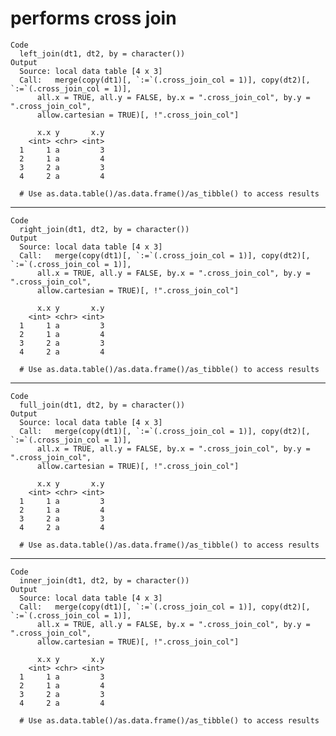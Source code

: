 # performs cross join

    Code
      left_join(dt1, dt2, by = character())
    Output
      Source: local data table [4 x 3]
      Call:   merge(copy(dt1)[, `:=`(.cross_join_col = 1)], copy(dt2)[, `:=`(.cross_join_col = 1)], 
          all.x = TRUE, all.y = FALSE, by.x = ".cross_join_col", by.y = ".cross_join_col", 
          allow.cartesian = TRUE)[, !".cross_join_col"]
      
          x.x y       x.y
        <int> <chr> <int>
      1     1 a         3
      2     1 a         4
      3     2 a         3
      4     2 a         4
      
      # Use as.data.table()/as.data.frame()/as_tibble() to access results

---

    Code
      right_join(dt1, dt2, by = character())
    Output
      Source: local data table [4 x 3]
      Call:   merge(copy(dt1)[, `:=`(.cross_join_col = 1)], copy(dt2)[, `:=`(.cross_join_col = 1)], 
          all.x = TRUE, all.y = FALSE, by.x = ".cross_join_col", by.y = ".cross_join_col", 
          allow.cartesian = TRUE)[, !".cross_join_col"]
      
          x.x y       x.y
        <int> <chr> <int>
      1     1 a         3
      2     1 a         4
      3     2 a         3
      4     2 a         4
      
      # Use as.data.table()/as.data.frame()/as_tibble() to access results

---

    Code
      full_join(dt1, dt2, by = character())
    Output
      Source: local data table [4 x 3]
      Call:   merge(copy(dt1)[, `:=`(.cross_join_col = 1)], copy(dt2)[, `:=`(.cross_join_col = 1)], 
          all.x = TRUE, all.y = FALSE, by.x = ".cross_join_col", by.y = ".cross_join_col", 
          allow.cartesian = TRUE)[, !".cross_join_col"]
      
          x.x y       x.y
        <int> <chr> <int>
      1     1 a         3
      2     1 a         4
      3     2 a         3
      4     2 a         4
      
      # Use as.data.table()/as.data.frame()/as_tibble() to access results

---

    Code
      inner_join(dt1, dt2, by = character())
    Output
      Source: local data table [4 x 3]
      Call:   merge(copy(dt1)[, `:=`(.cross_join_col = 1)], copy(dt2)[, `:=`(.cross_join_col = 1)], 
          all.x = TRUE, all.y = FALSE, by.x = ".cross_join_col", by.y = ".cross_join_col", 
          allow.cartesian = TRUE)[, !".cross_join_col"]
      
          x.x y       x.y
        <int> <chr> <int>
      1     1 a         3
      2     1 a         4
      3     2 a         3
      4     2 a         4
      
      # Use as.data.table()/as.data.frame()/as_tibble() to access results

